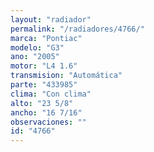 ```yaml
---
layout: "radiador"
permalink: "/radiadores/4766/"
marca: "Pontiac"
modelo: "G3"
ano: "2005"
motor: "L4 1.6"
transmision: "Automática"
parte: "433985"
clima: "Con clima"
alto: "23 5/8"
ancho: "16 7/16"
observaciones: ""
id: "4766"
---
```


